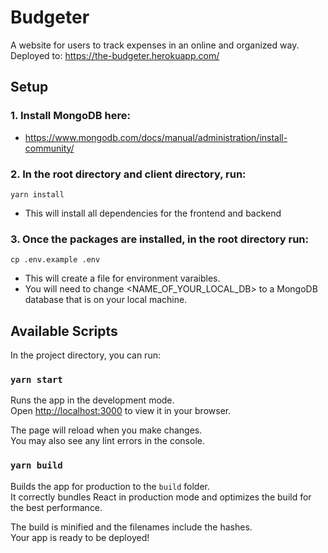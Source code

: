 # Budgeter
A website for users to track expenses in an online and organized way. \
Deployed to: https://the-budgeter.herokuapp.com/

## Setup

### 1. Install MongoDB here: 
- https://www.mongodb.com/docs/manual/administration/install-community/ 

### 2. In the root directory and client directory, run:

`yarn install` 
- This will install all dependencies for the frontend and backend 

### 3. Once the packages are installed, in the root directory run:

`cp .env.example .env` 
- This will create a file for environment varaibles. 
- You will need to change <NAME_OF_YOUR_LOCAL_DB> to a MongoDB database that is on your local machine. 

## Available Scripts

In the project directory, you can run:

### `yarn start`

Runs the app in the development mode.\
Open [http://localhost:3000](http://localhost:3000) to view it in your browser.

The page will reload when you make changes.\
You may also see any lint errors in the console.

### `yarn build`

Builds the app for production to the `build` folder.\
It correctly bundles React in production mode and optimizes the build for the best performance.

The build is minified and the filenames include the hashes.\
Your app is ready to be deployed!
